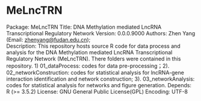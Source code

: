 # MeLncTRN

Package: MeLncTRN
Title: DNA Methylation mediated LncRNA Transcriptional Regulatory Network
Version: 0.0.0.9000
Authors: Zhen Yang (Email: zhenyang@fudan.edu.cn);  
Description:   This repository hosts source R code for data process and analysis for the DNA Methylation mediated LncRNA Transcriptional Regulatory Network (MeLncTRN). There folders were contained  in this repository. 1) 01_dataProcess: codes for data pre-processing；2). 02_networkConstruction: codes for statistical analysis for lncRNA-gene interaction identification and network construction; 3). 03_networkAnalysis: codes for  statistical analysis for networks and figure generation.
Depends: R (>= 3.5.2)
License: GNU General Public License(GPL)
Encoding: UTF-8
